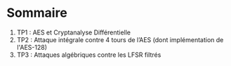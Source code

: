 # Sommaire
1. TP1 : AES et Cryptanalyse Différentielle
2. TP2 : Attaque intégrale contre 4 tours de l’AES (dont implémentation de l'AES-128)
3. TP3 : Attaques algébriques contre les LFSR filtrés